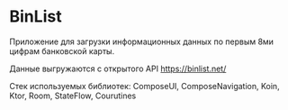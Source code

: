 # BinList
Приложение для загрузки информационных данных по первым 8ми цифрам банковской карты.

Данные выгружаются с открытого API https://binlist.net/ 

Стек используемых библиотек: ComposeUI, ComposeNavigation, Koin, Ktor, Room, StateFlow, Courutines
